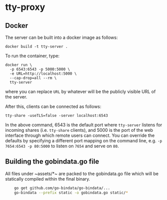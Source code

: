 # tty-proxy


## Docker

The server can be built into a docker image as follows:

    docker build -t tty-server .

To run the container, type:

    docker run \
      -p 6543:6543 -p 5000:5000 \
      -e URL=http://localhost:5000 \
      --cap-drop=all --rm \
      tty-server

where you can replace `URL` by whatever will be the publicly visible URL of the server.

After this, clients can be connected as follows:

    tty-share -useTLS=false -server localhost:6543

In the above command, 6543 is the default port where `tty-server` listens for
incoming shares (i.e. `tty-share` clients), and 5000 is the port of the web
interface through which remote users can connect. You can override the
defaults by specifying a different port mapping on the command line, e.g.
`-p 7654:6543 -p 80:5000` to listen on `7654` and serve on `80`.
## Building the gobindata.go file

All files under ~assets/*~ are packed to the gobindata.go file which will be statically compiled
within the final binary.

```bash
	go get github.com/go-bindata/go-bindata/...
	go-bindata --prefix static -o gobindata.go static/*
```
